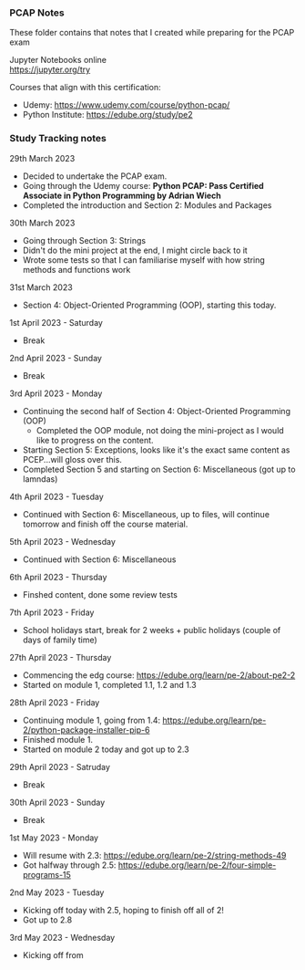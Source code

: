 ### PCAP Notes  
These folder contains that notes that I created while preparing for the PCAP exam  

Jupyter Notebooks online  
https://jupyter.org/try  

Courses that align with this certification:  
- Udemy: https://www.udemy.com/course/python-pcap/  
- Python Institute: https://edube.org/study/pe2  


### Study Tracking notes  

29th March 2023  
  - Decided to undertake the PCAP exam.  
  - Going through the Udemy course: **Python PCAP: Pass Certified Associate in Python Programming by Adrian Wiech**  
  - Completed the introduction and Section 2: Modules and Packages  

30th March 2023  
  - Going through Section 3: Strings  
  - Didn't do the mini project at the end, I might circle back to it    
  - Wrote some tests so that I can familiarise myself with how string methods and functions work  

31st March 2023  
  - Section 4: Object-Oriented Programming (OOP), starting this today.  

1st April 2023 - Saturday  
  - Break  

2nd April 2023 - Sunday  
  - Break  

3rd April 2023 - Monday  
  - Continuing the second half of Section 4: Object-Oriented Programming (OOP)  
    - Completed the OOP module, not doing the mini-project as I would like to progress on the content.  
  - Starting Section 5: Exceptions, looks like it's the exact same content as PCEP...will gloss over this.  
  - Completed Section 5 and starting on Section 6: Miscellaneous (got up to lamndas)  

4th April 2023 - Tuesday  
  - Continued with Section 6: Miscellaneous, up to files, will continue tomorrow and finish off the course material.  

5th April 2023 - Wednesday  
  - Continued with Section 6: Miscellaneous  

6th April 2023 - Thursday  
  - Finshed content, done some review tests  

7th April 2023 - Friday  
  - School holidays start, break for 2 weeks + public holidays (couple of days of family time)  

27th April 2023 - Thursday  
  - Commencing the edg course:  https://edube.org/learn/pe-2/about-pe2-2  
  - Started on module 1, completed 1.1, 1.2 and 1.3  

28th April 2023 - Friday  
  - Continuing module 1, going from 1.4: https://edube.org/learn/pe-2/python-package-installer-pip-6  
  - Finished module 1.  
  - Started on module 2 today and got up to 2.3  

29th April 2023 - Satruday  
  - Break  

30th April 2023 - Sunday  
  - Break  

1st May 2023 - Monday  
  - Will resume with 2.3: https://edube.org/learn/pe-2/string-methods-49  
  - Got halfway through 2.5: https://edube.org/learn/pe-2/four-simple-programs-15

2nd May 2023 - Tuesday  
  - Kicking off today with 2.5, hoping to finish off all of 2!  
  - Got up to 2.8  

3rd May 2023 - Wednesday  
 - Kicking off from 